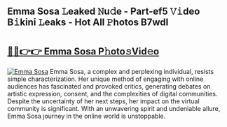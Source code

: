 ## Emma Sosa 𝙻eaked 𝙽u𝚍e - Part-ef5 𝚅𝚒deo B𝚒kini 𝙻eaks - Hot All 𝙿hotos B7wdI

# <h2><a href="http://ld2oxim.urlbe.top/?page=Emma+Sosa">🔗🔗👉👉 Emma Sosa P𝚑oto𝚜Vid𝚎o</a></h2>

[![Emma Sosa](https://i.imgur.com/eBuTRDB.gif)](http://ld2oxim.urlbe.top/?page=Emma+Sosa)
Emma Sosa, a complex and perplexing individual, resists simple characterization. Her unique method of engaging with online audiences has fascinated and provoked critics, generating debates on artistic expression, consent, and the complexities of digital communities. Despite the uncertainty of her next steps, her impact on the virtual community is significant. With an unwavering spirit and undeniable allure, Emma Sosa journey in the online world is unstoppable.
